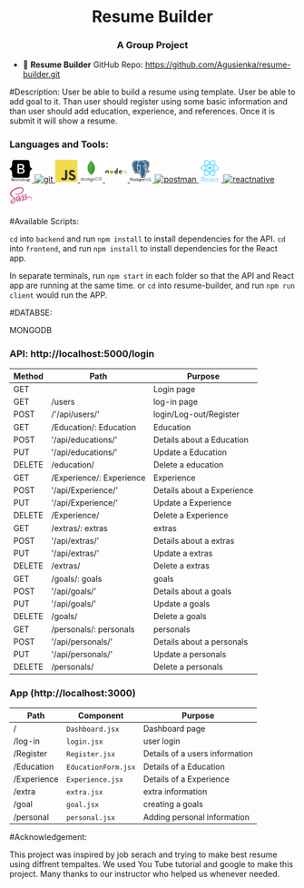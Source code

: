 <h1 align="center">Resume Builder</h1>
<h3 align="center">A Group Project</h3>

- 🔭 **Resume Builder**
GitHub Repo: https://github.com/Agusienka/resume-builder.git



#Description:
User be able to build a resume using template. User be able to add goal to it. Than user should register using some basic information and than user should add education, experience, and references. Once it is submit it will show a resume.


<h3 align="left">Languages and Tools:</h3>
<p align="left"> <a href="https://getbootstrap.com" target="_blank" rel="noreferrer"> <img src="https://raw.githubusercontent.com/devicons/devicon/master/icons/bootstrap/bootstrap-plain-wordmark.svg" alt="bootstrap" width="40" height="40"/> </a> <a href="https://git-scm.com/" target="_blank" rel="noreferrer"> <img src="https://www.vectorlogo.zone/logos/git-scm/git-scm-icon.svg" alt="git" width="40" height="40"/> </a> <a href="https://developer.mozilla.org/en-US/docs/Web/JavaScript" target="_blank" rel="noreferrer"> <img src="https://raw.githubusercontent.com/devicons/devicon/master/icons/javascript/javascript-original.svg" alt="javascript" width="40" height="40"/> </a> <a href="https://www.mongodb.com/" target="_blank" rel="noreferrer"> <img src="https://raw.githubusercontent.com/devicons/devicon/master/icons/mongodb/mongodb-original-wordmark.svg" alt="mongodb" width="40" height="40"/> </a> <a href="https://nodejs.org" target="_blank" rel="noreferrer"> <img src="https://raw.githubusercontent.com/devicons/devicon/master/icons/nodejs/nodejs-original-wordmark.svg" alt="nodejs" width="40" height="40"/> </a> <a href="https://www.postgresql.org" target="_blank" rel="noreferrer"> <img src="https://raw.githubusercontent.com/devicons/devicon/master/icons/postgresql/postgresql-original-wordmark.svg" alt="postgresql" width="40" height="40"/> </a> <a href="https://postman.com" target="_blank" rel="noreferrer"> <img src="https://www.vectorlogo.zone/logos/getpostman/getpostman-icon.svg" alt="postman" width="40" height="40"/> </a> <a href="https://reactjs.org/" target="_blank" rel="noreferrer"> <img src="https://raw.githubusercontent.com/devicons/devicon/master/icons/react/react-original-wordmark.svg" alt="react" width="40" height="40"/> </a> <a href="https://reactnative.dev/" target="_blank" rel="noreferrer"> <img src="https://reactnative.dev/img/header_logo.svg" alt="reactnative" width="40" height="40"/> </a> <a href="https://sass-lang.com" target="_blank" rel="noreferrer"> <img src="https://raw.githubusercontent.com/devicons/devicon/master/icons/sass/sass-original.svg" alt="sass" width="40" height="40"/> </a> </p>



#Available Scripts:

 `cd` into `backend` and run `npm install` to install dependencies for the API.
 `cd` into `frontend`, and run `npm install` to install dependencies for the React app.

In separate terminals, run `npm start` in each folder so that the API and React app are running at the same time.
or `cd` into resume-builder, and run `npm run client` would run the APP.


#DATABSE:

MONGODB

### API: http://localhost:5000/login
 
| Method | Path                                 | Purpose                                   |
| ------ | ------------------------------------ | ----------------------------------------- |
| GET    |                         | Login page                                 |
| GET    | /users                              | log-in page                         |
| POST   | /'/api/users/'                           | login/Log-out/Register                      |
| GET    | /Education/: Education                   | Education          |
| POST   | '/api/educations/'                          | Details about a Education                      |
| PUT    | '/api/educations/'                    | Update a Education                 |
| DELETE | /education/                   | Delete a education                 |
| GET    | /Experience/: Experience                   | Experience          |
| POST   | '/api/Experience/'                          | Details about a Experience                      |
| PUT    | '/api/Experience/'                    | Update a Experience                 |
| DELETE | /Experience/                   | Delete a Experience                 |
| GET    | /extras/: extras                  | extras          |
| POST   | '/api/extras/'                          | Details about a extras                      |
| PUT    | '/api/extras/'                    | Update a extras                 |
| DELETE | /extras/                   | Delete a extras                 |
| GET    | /goals/: goals                 | goals         |
| POST   | '/api/goals/'                          | Details about a goals                      |
| PUT    | '/api/goals/'                    | Update a goals                 |
| DELETE | /goals/                   | Delete a goals                 |
| GET    | /personals/: personals                 | personals         |
| POST   | '/api/personals/'                          | Details about a personals                      |
| PUT    | '/api/personals/'                    | Update a personals                 |
| DELETE | /personals/                   | Delete a personals                 |


### App (http://localhost:3000)
| Path                  | Component                 | Purpose                                                                         |
| --------------------- | ------------------------- | ------------------------------------------------------------------------------- |
| /                     | `Dashboard.jsx`                 | Dashboard page |
| /log-in              | `login.jsx`     |  user  login  |
| /Register              | `Register.jsx`  | Details of a users information   |
| /Education          | `EducationForm.jsx`  | Details of a Education  |
| /Experience      | `Experience.jsx`  | Details of a Experience |
| /extra | `extra.jsx` | extra information  |
| /goal | `goal.jsx` | creating a goals  |
| /personal | `personal.jsx` | Adding personal information  |


#Acknowledgement:

This project was inspired by job serach and trying to make best resume using diffrent tempaltes. We used You Tube tutorial and google to make this project. 
Many thanks to our instructor who helped us whenever needed.